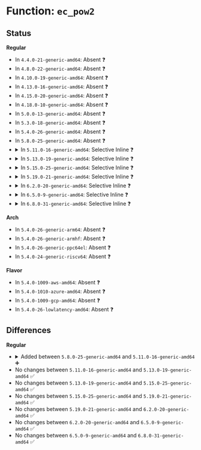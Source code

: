 # Function: <code>ec_pow2</code>

## Status
<b>Regular</b>
<ul>
<li>
In <code>4.4.0-21-generic-amd64</code>: Absent ❓
</li>
<li>
In <code>4.8.0-22-generic-amd64</code>: Absent ❓
</li>
<li>
In <code>4.10.0-19-generic-amd64</code>: Absent ❓
</li>
<li>
In <code>4.13.0-16-generic-amd64</code>: Absent ❓
</li>
<li>
In <code>4.15.0-20-generic-amd64</code>: Absent ❓
</li>
<li>
In <code>4.18.0-10-generic-amd64</code>: Absent ❓
</li>
<li>
In <code>5.0.0-13-generic-amd64</code>: Absent ❓
</li>
<li>
In <code>5.3.0-18-generic-amd64</code>: Absent ❓
</li>
<li>
In <code>5.4.0-26-generic-amd64</code>: Absent ❓
</li>
<li>
In <code>5.8.0-25-generic-amd64</code>: Absent ❓
</li>
<li>
<details>
<summary>In <code>5.11.0-16-generic-amd64</code>: Selective Inline ❓</summary>

```c
void ec_pow2(MPI w, const MPI b, struct mpi_ec_ctx * ctx)
```

```json
{
  "name": "ec_pow2",
  "collision_type": "Unique Static",
  "inline_type": "Selective",
  "funcs": [
    {
      "addr": 18446744071585140679,
      "name": "ec_pow2",
      "external": false,
      "loc": "lib/mpi/ec.c:160",
      "file": "lib/mpi/ec.c",
      "inline": "not declared, inlined",
      "caller_inline": [
        "lib/mpi/ec.c:mpi_ec_curve_point",
        "lib/mpi/ec.c:mpi_ec_curve_point",
        "lib/mpi/ec.c:add_points_weierstrass",
        "lib/mpi/ec.c:add_points_weierstrass",
        "lib/mpi/ec.c:add_points_weierstrass",
        "lib/mpi/ec.c:add_points_weierstrass",
        "lib/mpi/ec.c:dup_point_weierstrass",
        "lib/mpi/ec.c:dup_point_weierstrass",
        "lib/mpi/ec.c:dup_point_weierstrass",
        "lib/mpi/ec.c:dup_point_weierstrass",
        "lib/mpi/ec.c:dup_point_weierstrass"
      ],
      "caller_func": []
    }
  ],
  "symbols": [
    {
      "addr": 18446744071585133008,
      "name": "ec_pow2",
      "section": ".text",
      "bind": "STB_LOCAL",
      "size": 71
    }
  ]
}
```
</details>
</li>
<li>
<details>
<summary>In <code>5.13.0-19-generic-amd64</code>: Selective Inline ❓</summary>

```c
void ec_pow2(MPI w, const MPI b, struct mpi_ec_ctx * ctx)
```

```json
{
  "name": "ec_pow2",
  "collision_type": "Unique Static",
  "inline_type": "Selective",
  "funcs": [
    {
      "addr": 18446744071585021271,
      "name": "ec_pow2",
      "external": false,
      "loc": "lib/mpi/ec.c:160",
      "file": "lib/mpi/ec.c",
      "inline": "not declared, inlined",
      "caller_inline": [
        "lib/mpi/ec.c:mpi_ec_curve_point",
        "lib/mpi/ec.c:mpi_ec_curve_point",
        "lib/mpi/ec.c:add_points_weierstrass",
        "lib/mpi/ec.c:add_points_weierstrass",
        "lib/mpi/ec.c:add_points_weierstrass",
        "lib/mpi/ec.c:add_points_weierstrass",
        "lib/mpi/ec.c:dup_point_weierstrass",
        "lib/mpi/ec.c:dup_point_weierstrass",
        "lib/mpi/ec.c:dup_point_weierstrass",
        "lib/mpi/ec.c:dup_point_weierstrass",
        "lib/mpi/ec.c:dup_point_weierstrass"
      ],
      "caller_func": []
    }
  ],
  "symbols": [
    {
      "addr": 18446744071585013504,
      "name": "ec_pow2",
      "section": ".text",
      "bind": "STB_LOCAL",
      "size": 71
    }
  ]
}
```
</details>
</li>
<li>
<details>
<summary>In <code>5.15.0-25-generic-amd64</code>: Selective Inline ❓</summary>

```c
void ec_pow2(MPI w, const MPI b, struct mpi_ec_ctx * ctx)
```

```json
{
  "name": "ec_pow2",
  "collision_type": "Unique Static",
  "inline_type": "Selective",
  "funcs": [
    {
      "addr": 18446744071585464199,
      "name": "ec_pow2",
      "external": false,
      "loc": "lib/mpi/ec.c:160",
      "file": "lib/mpi/ec.c",
      "inline": "not declared, inlined",
      "caller_inline": [
        "lib/mpi/ec.c:mpi_ec_curve_point",
        "lib/mpi/ec.c:mpi_ec_curve_point",
        "lib/mpi/ec.c:add_points_weierstrass",
        "lib/mpi/ec.c:add_points_weierstrass",
        "lib/mpi/ec.c:add_points_weierstrass",
        "lib/mpi/ec.c:add_points_weierstrass",
        "lib/mpi/ec.c:dup_point_weierstrass",
        "lib/mpi/ec.c:dup_point_weierstrass",
        "lib/mpi/ec.c:dup_point_weierstrass",
        "lib/mpi/ec.c:dup_point_weierstrass",
        "lib/mpi/ec.c:dup_point_weierstrass"
      ],
      "caller_func": []
    }
  ],
  "symbols": [
    {
      "addr": 18446744071585456432,
      "name": "ec_pow2",
      "section": ".text",
      "bind": "STB_LOCAL",
      "size": 71
    }
  ]
}
```
</details>
</li>
<li>
<details>
<summary>In <code>5.19.0-21-generic-amd64</code>: Selective Inline ❓</summary>

```c
void ec_pow2(MPI w, const MPI b, struct mpi_ec_ctx * ctx)
```

```json
{
  "name": "ec_pow2",
  "collision_type": "Unique Static",
  "inline_type": "Selective",
  "funcs": [
    {
      "addr": 18446744071586606874,
      "name": "ec_pow2",
      "external": false,
      "loc": "lib/mpi/ec.c:160",
      "file": "lib/mpi/ec.c",
      "inline": "not declared, inlined",
      "caller_inline": [
        "lib/mpi/ec.c:mpi_ec_curve_point",
        "lib/mpi/ec.c:mpi_ec_curve_point",
        "lib/mpi/ec.c:add_points_weierstrass",
        "lib/mpi/ec.c:add_points_weierstrass",
        "lib/mpi/ec.c:add_points_weierstrass",
        "lib/mpi/ec.c:add_points_weierstrass",
        "lib/mpi/ec.c:dup_point_weierstrass",
        "lib/mpi/ec.c:dup_point_weierstrass",
        "lib/mpi/ec.c:dup_point_weierstrass",
        "lib/mpi/ec.c:dup_point_weierstrass",
        "lib/mpi/ec.c:dup_point_weierstrass"
      ],
      "caller_func": []
    }
  ],
  "symbols": [
    {
      "addr": 18446744071586598912,
      "name": "ec_pow2",
      "section": ".text",
      "bind": "STB_LOCAL",
      "size": 93
    }
  ]
}
```
</details>
</li>
<li>
<details>
<summary>In <code>6.2.0-20-generic-amd64</code>: Selective Inline ❓</summary>

```c
void ec_pow2(MPI w, const MPI b, struct mpi_ec_ctx * ctx)
```

```json
{
  "name": "ec_pow2",
  "collision_type": "Unique Static",
  "inline_type": "Selective",
  "funcs": [
    {
      "addr": 18446744071587848682,
      "name": "ec_pow2",
      "external": false,
      "loc": "lib/mpi/ec.c:160",
      "file": "lib/mpi/ec.c",
      "inline": "not declared, inlined",
      "caller_inline": [
        "lib/mpi/ec.c:mpi_ec_curve_point",
        "lib/mpi/ec.c:mpi_ec_curve_point",
        "lib/mpi/ec.c:add_points_weierstrass",
        "lib/mpi/ec.c:add_points_weierstrass",
        "lib/mpi/ec.c:add_points_weierstrass",
        "lib/mpi/ec.c:add_points_weierstrass",
        "lib/mpi/ec.c:dup_point_weierstrass",
        "lib/mpi/ec.c:dup_point_weierstrass",
        "lib/mpi/ec.c:dup_point_weierstrass",
        "lib/mpi/ec.c:dup_point_weierstrass",
        "lib/mpi/ec.c:dup_point_weierstrass"
      ],
      "caller_func": []
    }
  ],
  "symbols": [
    {
      "addr": 18446744071587840016,
      "name": "ec_pow2",
      "section": ".text",
      "bind": "STB_LOCAL",
      "size": 93
    }
  ]
}
```
</details>
</li>
<li>
<details>
<summary>In <code>6.5.0-9-generic-amd64</code>: Selective Inline ❓</summary>

```c
void ec_pow2(MPI w, const MPI b, struct mpi_ec_ctx * ctx)
```

```json
{
  "name": "ec_pow2",
  "collision_type": "Unique Static",
  "inline_type": "Selective",
  "funcs": [
    {
      "addr": 18446744071588120202,
      "name": "ec_pow2",
      "external": false,
      "loc": "lib/mpi/ec.c:160",
      "file": "lib/mpi/ec.c",
      "inline": "not declared, inlined",
      "caller_inline": [
        "lib/mpi/ec.c:mpi_ec_curve_point",
        "lib/mpi/ec.c:mpi_ec_curve_point",
        "lib/mpi/ec.c:add_points_weierstrass",
        "lib/mpi/ec.c:add_points_weierstrass",
        "lib/mpi/ec.c:add_points_weierstrass",
        "lib/mpi/ec.c:add_points_weierstrass",
        "lib/mpi/ec.c:dup_point_weierstrass",
        "lib/mpi/ec.c:dup_point_weierstrass",
        "lib/mpi/ec.c:dup_point_weierstrass",
        "lib/mpi/ec.c:dup_point_weierstrass",
        "lib/mpi/ec.c:dup_point_weierstrass"
      ],
      "caller_func": []
    }
  ],
  "symbols": [
    {
      "addr": 18446744071588111600,
      "name": "ec_pow2",
      "section": ".text",
      "bind": "STB_LOCAL",
      "size": 93
    }
  ]
}
```
</details>
</li>
<li>
<details>
<summary>In <code>6.8.0-31-generic-amd64</code>: Selective Inline ❓</summary>

```c
void ec_pow2(MPI w, const MPI b, struct mpi_ec_ctx * ctx)
```

```json
{
  "name": "ec_pow2",
  "collision_type": "Unique Static",
  "inline_type": "Selective",
  "funcs": [
    {
      "addr": 18446744071587688938,
      "name": "ec_pow2",
      "external": false,
      "loc": "lib/crypto/mpi/ec.c:160",
      "file": "lib/crypto/mpi/ec.c",
      "inline": "not declared, inlined",
      "caller_inline": [
        "lib/crypto/mpi/ec.c:mpi_ec_curve_point",
        "lib/crypto/mpi/ec.c:mpi_ec_curve_point",
        "lib/crypto/mpi/ec.c:add_points_weierstrass",
        "lib/crypto/mpi/ec.c:add_points_weierstrass",
        "lib/crypto/mpi/ec.c:add_points_weierstrass",
        "lib/crypto/mpi/ec.c:add_points_weierstrass",
        "lib/crypto/mpi/ec.c:dup_point_weierstrass",
        "lib/crypto/mpi/ec.c:dup_point_weierstrass",
        "lib/crypto/mpi/ec.c:dup_point_weierstrass",
        "lib/crypto/mpi/ec.c:dup_point_weierstrass",
        "lib/crypto/mpi/ec.c:dup_point_weierstrass"
      ],
      "caller_func": []
    }
  ],
  "symbols": [
    {
      "addr": 18446744071587680336,
      "name": "ec_pow2",
      "section": ".text",
      "bind": "STB_LOCAL",
      "size": 93
    }
  ]
}
```
</details>
</li>
</ul>
<b>Arch</b>
<ul>
<li>
In <code>5.4.0-26-generic-arm64</code>: Absent ❓
</li>
<li>
In <code>5.4.0-26-generic-armhf</code>: Absent ❓
</li>
<li>
In <code>5.4.0-26-generic-ppc64el</code>: Absent ❓
</li>
<li>
In <code>5.4.0-24-generic-riscv64</code>: Absent ❓
</li>
</ul>
<b>Flavor</b>
<ul>
<li>
In <code>5.4.0-1009-aws-amd64</code>: Absent ❓
</li>
<li>
In <code>5.4.0-1010-azure-amd64</code>: Absent ❓
</li>
<li>
In <code>5.4.0-1009-gcp-amd64</code>: Absent ❓
</li>
<li>
In <code>5.4.0-26-lowlatency-amd64</code>: Absent ❓
</li>
</ul>

## Differences
<b>Regular</b>
<ul>
<li>
<details>
<summary>Added between <code>5.8.0-25-generic-amd64</code> and <code>5.11.0-16-generic-amd64</code> ➕</summary>

```c
void ec_pow2(MPI w, const MPI b, struct mpi_ec_ctx * ctx)
```
</details>
</li>
<li>
No changes between <code>5.11.0-16-generic-amd64</code> and <code>5.13.0-19-generic-amd64</code> ✅
</li>
<li>
No changes between <code>5.13.0-19-generic-amd64</code> and <code>5.15.0-25-generic-amd64</code> ✅
</li>
<li>
No changes between <code>5.15.0-25-generic-amd64</code> and <code>5.19.0-21-generic-amd64</code> ✅
</li>
<li>
No changes between <code>5.19.0-21-generic-amd64</code> and <code>6.2.0-20-generic-amd64</code> ✅
</li>
<li>
No changes between <code>6.2.0-20-generic-amd64</code> and <code>6.5.0-9-generic-amd64</code> ✅
</li>
<li>
No changes between <code>6.5.0-9-generic-amd64</code> and <code>6.8.0-31-generic-amd64</code> ✅
</li>
</ul>
